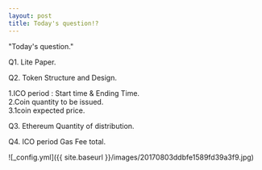 ```yaml
---
layout: post
title: Today's question!?
---
```

"Today's question."

Q1. Lite Paper.

Q2. Token Structure and Design.

1.ICO period : Start time & Ending Time.        
2.Coin quantity to be issued.       
3.1coin expected price.
       
Q3. Ethereum Quantity of distribution.

Q4. ICO period Gas Fee total.

![_config.yml]({{ site.baseurl }}/images/20170803ddbfe1589fd39a3f9.jpg)
